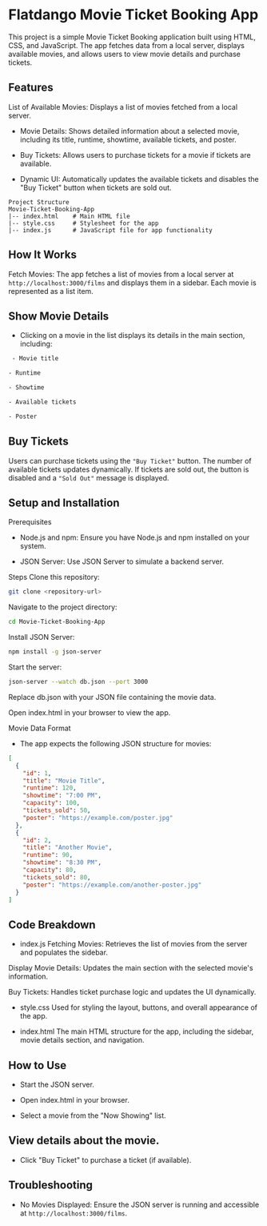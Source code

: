 # Flatdango Movie Ticket Booking App
This project is a simple Movie Ticket Booking application built using HTML, CSS, and JavaScript. The app fetches data from a local server, displays available movies, and allows users to view movie details and purchase tickets.

## Features
List of Available Movies: Displays a list of movies fetched from a local server.

-  Movie Details: Shows detailed information about a selected movie, including its title, runtime, showtime, available tickets, and poster.

-  Buy Tickets: Allows users to purchase tickets for a movie if tickets are available.

-  Dynamic UI: Automatically updates the available tickets and disables the "Buy Ticket" button when tickets are sold out.

```
Project Structure
Movie-Ticket-Booking-App
|-- index.html    # Main HTML file
|-- style.css     # Stylesheet for the app
|-- index.js      # JavaScript file for app functionality

```

## How It Works
Fetch Movies:
The app fetches a list of movies from a local server at `http://localhost:3000/films` and displays them in a sidebar. Each movie is represented as a list item.

## Show Movie Details

- Clicking on a movie in the list displays its details in the main section, including:
```bash
 - Movie title

- Runtime

- Showtime

- Available tickets

- Poster
```
## Buy Tickets
Users can purchase tickets using the `"Buy Ticket"` button. The number of available tickets updates dynamically. If tickets are sold out, the button is disabled and a `"Sold Out"` message is displayed.

## Setup and Installation
Prerequisites
 - Node.js and npm: Ensure you have Node.js and npm installed on your system.

 - JSON Server: Use JSON Server to simulate a backend server.

Steps
Clone this repository:
```bash
git clone <repository-url>
```
Navigate to the project directory:

```bash
cd Movie-Ticket-Booking-App
```

Install JSON Server:
```bash
npm install -g json-server
```
Start the server:

```bash
json-server --watch db.json --port 3000
```
Replace db.json with your JSON file containing the movie data.

Open index.html in your browser to view the app.

Movie Data Format
- The app expects the following JSON structure for movies:
```json
[
  {
    "id": 1,
    "title": "Movie Title",
    "runtime": 120,
    "showtime": "7:00 PM",
    "capacity": 100,
    "tickets_sold": 50,
    "poster": "https://example.com/poster.jpg"
  },
  {
    "id": 2,
    "title": "Another Movie",
    "runtime": 90,
    "showtime": "8:30 PM",
    "capacity": 80,
    "tickets_sold": 80,
    "poster": "https://example.com/another-poster.jpg"
  }
]
```
## Code Breakdown
- index.js
Fetching Movies: Retrieves the list of movies from the server and populates the sidebar.

Display Movie Details: Updates the main section with the selected movie's information.

Buy Tickets: Handles ticket purchase logic and updates the UI dynamically.

- style.css
Used for styling the layout, buttons, and overall appearance of the app.

- index.html
The main HTML structure for the app, including the sidebar, movie details section, and navigation.

## How to Use
- Start the JSON server.

- Open index.html in your browser.

- Select a movie from the "Now Showing" list.

## View details about the movie.

- Click "Buy Ticket" to purchase a ticket (if available).

## Troubleshooting
- No Movies Displayed: Ensure the JSON server is running and accessible at `http://localhost:3000/films`.

